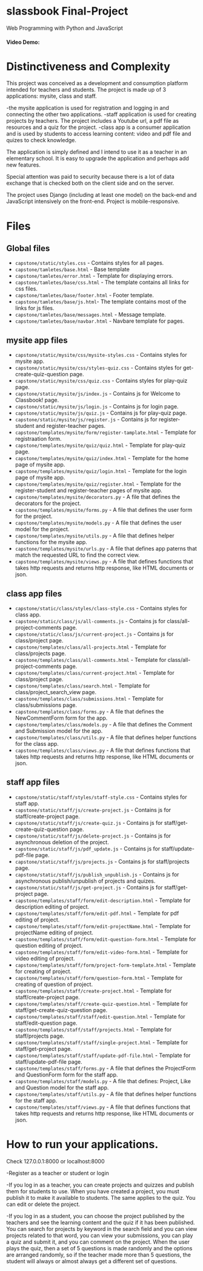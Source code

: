 # slassbook Final-Project

Web Programming with Python and JavaScript

#### Video Demo:  <URL  >

# Distinctiveness and Complexity
This project was conceived as a development and consumption platform intended for teachers and students.
The project is made up of 3 applications: mysite, class and staff.

-the mysite application is used for registration and logging in and connecting the other two applications.
-staff application is used for creating projects by teachers. The project includes a Youtube url, a pdf file as resources and a quiz for the project.
-class app is a consumer application and is used by students to access learning content: video and pdf file and quizes to check knowledge.

The application is simply defined and I intend to use it as a teacher in an elementary school. It is easy to upgrade the application and perhaps add new features.

Special attention was paid to security because there is a lot of data exchange that is checked both on the client side and on the server.

The project uses Django (including at least one model) on the back-end and JavaScript intensively on the front-end.
Project is mobile-responsive.

 
# Files
## Global files
- `capstone/static/styles.css` - Contains styles for all pages.
- `capstone/tamletes/base.html` - Base template
- `capstone/tamletes/error.html`  - Template for displaying errors.
- `capstone/tamletes/base/css.html` - The template contains all links for css files.
- `capstone/tamletes/base/footer.html` - Footer template.
- `capstone/tamletes/base/js.html`- The template contains most of the links for js files.
- `capstone/tamletes/base/messages.html` - Message template.
- `capstone/tamletes/base/navbar.html` - Navbare template for pages.

## mysite app files
- `capstone/static/mysite/css/mysite-styles.css` - Contains styles for mysite app.
- `capstone/static/mysite/css/styles-quiz.css` - Contains styles for get-create-quiz-question page.
- `capstone/static/mysite/css/quiz.css` -  Contains styles for play-quiz page.
- `capstone/static/mysite/js/index.js` -  Contains js for Welcome to Classbook! page.
- `capstone/static/mysite/js/login.js` -  Contains js for login page.
- `capstone/static/mysite/js/quiz.js` -  Contains js for play-quiz page.
- `capstone/static/mysite/js/register.js` -  Contains js for register-student and register-teacher pages.
- `capstone/templates/mysite/form/register-tamplate.html` - Template for registraation form.
- `capstone/templates/mysite/quiz/quiz.html` - Template for play-quiz page.
- `capstone/templates/mysite/quiz/index.html` - Template for the home page of mysite app.
- `capstone/templates/mysite/quiz/login.html` - Template for the login page of mysite app.
- `capstone/templates/mysite/quiz/register.html` - Template for the register-student and register-teacher pages of mysite app.
- `capstone/templates/mysite/decorators.py` - A file that defines the decorators for the project.
- `capstone/templates/mysite/forms.py` - A file that defines the user form for the project.
- `capstone/templates/mysite/models.py` - A file that defines the user model for the project.
- `capstone/templates/mysite/utils.py` - A file that defines helper functions for the mysite app.
- `capstone/templates/mysite/urls.py` - A file that defines app paterns that match the requested URL to find the correct view.
- `capstone/templates/mysite/views.py` - A file that defines functions that takes http requests and returns http response, like HTML documents or json.

## class app files
- `capstone/static/class/styles/class-style.css` - Contains styles for class app.
- `capstone/static/class/js/all-comments.js` -  Contains js for class/all-project-comments page.
- `capstone/static/class/js/current-project.js` -  Contains js for class/project page.
- `capstone/templates/class/all-projects.html` - Template for class/projects page.
- `capstone/templates/class/all-comments.html` - Template for class/all-project-comments page.
- `capstone/templates/class/current-project.html` - Template for class/project page.
- `capstone/templates/class/search.html` - Template for class/project_search_view page.
- `capstone/templates/class/submissions.html` - Template for class/submissions page.
- `capstone/templates/class/forms.py` - A file that defines the NewCommentForm form for the app.
- `capstone/templates/class/models.py` - A file that defines the Comment and Submission model for the app.
- `capstone/templates/class/utils.py` - A file that defines helper functions for the class app.
- `capstone/templates/class/views.py` - A file that defines functions that takes http requests and returns http response, like HTML documents or json.

## staff app files
- `capstone/static/staff/styles/staff-style.css` - Contains styles for staff app.
- `capstone/static/staff/js/create-project.js` -  Contains js for staff/create-project page.
- `capstone/static/staff/js/create-quiz.js` -  Contains js for staff/get-create-quiz-question page.
- `capstone/static/staff/js/delete-project.js` -  Contains js for asynchronous deletion of the project.
- `capstone/static/staff/js/pdf_update.js` -  Contains js for staff/update-pdf-file page.
- `capstone/static/staff/js/projects.js` -  Contains js for staff/projects page.
- `capstone/static/staff/js/publish_unpublish.js` -  Contains js for asynchronous publish/unpublish of projects and quizes.
- `capstone/static/staff/js/get-project.js` -  Contains js for staff/get-project page.
- `capstone/templates/staff/form/edit-description.html` - Template for description editing of project.
- `capstone/templates/staff/form/edit-pdf.html` - Template for pdf editing of project.
- `capstone/templates/staff/form/edit-projectName.html` - Template for projectName editing of project.
- `capstone/templates/staff/form/edit-question-form.html` - Template for question editing of project.
- `capstone/templates/staff/form/edit-video-form.html` - Template for video editing of project.
- `capstone/templates/staff/form/project-form-template.html` - Template for creating of project.
- `capstone/templates/staff/form/question-form.html` - Template for creating of question of project.
- `capstone/templates/staff/create-project.html` - Template for staff/create-project page.
- `capstone/templates/staff/create-quiz-question.html` - Template for staff/get-create-quiz-question page.
- `capstone/templates/staff/staff/edit-question.html` - Template for staff/edit-question page.
- `capstone/templates/staff/staff/projects.html` - Template for staff/projects page.
- `capstone/templates/staff/staff/single-project.html` - Template for staff/get-project page.
- `capstone/templates/staff/staff/update-pdf-file.html` - Template for staff/update-pdf-file page.
- `capstone/templates/staff/forms.py` - A file that defines the ProjectForm and QuestionForm form for the staff app.
- `capstone/templates/staff/models.py` - A file that defines: Project, Like and Question model for the staff app.
- `capstone/templates/staff/utils.py` - A file that defines helper functions for the staff app.
- `capstone/templates/staff/views.py` - A file that defines functions that takes http requests and returns http response, like HTML documents or json.

# How to run your applications.
Check 127.0.0.1:8000 or localhost:8000

-Register as a teacher or student or login

-If you log in as a teacher, you can create projects and quizzes and publish them for students to use.
When you have created a project, you must publish it to make it available to students. The same applies to the quiz.
You can edit or delete the project.

-If you log in as a student, you can choose the project published by the teachers and see the learning content and the quiz if it has been published.
You can search for projects by keyword in the search field and you can view projects related to that word, you can view your submissions, you can play a quiz and submit it, and you can comment on the project.
When the user plays the quiz, then a set of 5 questions is made randomly and the options are arranged randomly, so if the teacher made more than 5 questions, the student will always or almost always get a different set of questions.


